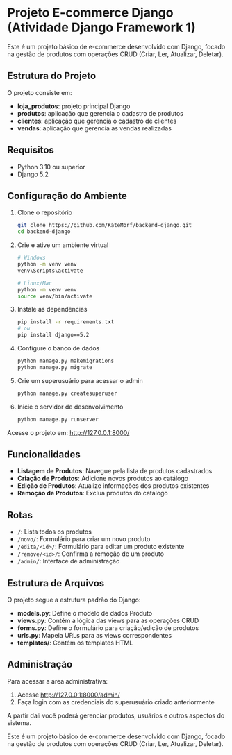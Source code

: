 # Projeto E-commerce Django (Atividade Django Framework 1)

Este é um projeto básico de e-commerce desenvolvido com Django, focado na gestão de produtos com operações CRUD (Criar, Ler, Atualizar, Deletar).

## Estrutura do Projeto
O projeto consiste em:

- **loja_produtos**: projeto principal Django
- **produtos**: aplicação que gerencia o cadastro de produtos
- **clientes**: aplicação que gerencia o cadastro de clientes
- **vendas**: aplicação que gerencia as vendas realizadas

## Requisitos
- Python 3.10 ou superior
- Django 5.2

## Configuração do Ambiente
1. Clone o repositório
    ```bash
    git clone https://github.com/KateMorf/backend-django.git
    cd backend-django
    ```

2. Crie e ative um ambiente virtual
    ```bash
    # Windows
    python -m venv venv
    venv\Scripts\activate

    # Linux/Mac
    python -m venv venv
    source venv/bin/activate
    ```

3. Instale as dependências
    ```bash
    pip install -r requirements.txt
    # ou
    pip install django==5.2
    ```

4. Configure o banco de dados
    ```bash
    python manage.py makemigrations
    python manage.py migrate
    ```

5. Crie um superusuário para acessar o admin
    ```bash
    python manage.py createsuperuser
    ```

6. Inicie o servidor de desenvolvimento
    ```bash
    python manage.py runserver
    ```

Acesse o projeto em: http://127.0.0.1:8000/

## Funcionalidades
- **Listagem de Produtos**: Navegue pela lista de produtos cadastrados
- **Criação de Produtos**: Adicione novos produtos ao catálogo
- **Edição de Produtos**: Atualize informações dos produtos existentes
- **Remoção de Produtos**: Exclua produtos do catálogo

## Rotas
- `/`: Lista todos os produtos
- `/novo/`: Formulário para criar um novo produto
- `/edita/<id>/`: Formulário para editar um produto existente
- `/remove/<id>/`: Confirma a remoção de um produto
- `/admin/`: Interface de administração

## Estrutura de Arquivos
O projeto segue a estrutura padrão do Django:

- **models.py**: Define o modelo de dados Produto
- **views.py**: Contém a lógica das views para as operações CRUD
- **forms.py**: Define o formulário para criação/edição de produtos
- **urls.py**: Mapeia URLs para as views correspondentes
- **templates/**: Contém os templates HTML

## Administração
Para acessar a área administrativa:

1. Acesse http://127.0.0.1:8000/admin/
2. Faça login com as credenciais do superusuário criado anteriormente

A partir dali você poderá gerenciar produtos, usuários e outros aspectos do sistema.

Este é um projeto básico de e-commerce desenvolvido com Django, focado na gestão de produtos com operações CRUD (Criar, Ler, Atualizar, Deletar).


